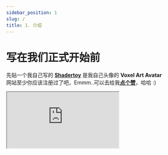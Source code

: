 ```yaml
---
sidebar_position: 1
slug: /
title: 1. 介绍
---
```


# 写在我们正式开始前

先贴一个我自己写的 [**Shadertoy**](https://www.shadertoy.com/embed/XX3cDr) 是我自己头像的 **Voxel Art Avatar**      
网站至少你应该注册过了吧，Emmm..可以去给我[**点个赞**](https://www.shadertoy.com/embed/XX3cDr)，哈哈 :)
<div style={{ width: '100%', height: 0, paddingBottom: '56.25%', position: 'relative' }}>
  <iframe 
    src="https://www.shadertoy.com/embed/XX3cDr?gui=true&t=10&paused=false&muted=false" 
    style={{ position: 'absolute', top: 0, left: 0, width: '100%', height: '100%', border: '1px solid #ccc' }}
    frameBorder="1" 
    allowFullScreen
    title="Shadertoy Frame"
  />
</div>

##### 注：本教程翻译自 [**Nathan Vaughn**](https://inspirnathan.com/about) 博客上的 [**Shadertoy 英文教程**](https://inspirnathan.com/posts/47-shadertoy-tutorial-part-1)，有兴趣的可以去观摩学习英文原版。
 
你好！我的朋友，我最近对着色器以及它们的神奇之处着迷。今天，我将讨论如何使用一个名为 [Shadertoy](https://www.shadertoy.com/) 的出色在线工具创建像素着色器，该工具由两位非常有才华的人 [Inigo Quilez](https://www.iquilezles.org/) 和 [Pol Jeremias](http://www.poljeremias.com/) 创建。

## 什么是着色器（Shader）？
[着色器(Shader)](https://en.wikipedia.org/wiki/Shader)是功能强大的程序，最初用于对 3D 场景中的对象进行着色。如今，着色器有多种用途。着色器程序通常在计算机的图形处理单元 （GPU） 上运行，它们可以在其中并行运行。
:::tip tip

了解着色器在 GPU 上并行运行非常重要。你写的程序将同时为 Shadertoy 中的每个像素独立运行。

:::
[高级着色语言 （HLSL）](https://en.wikipedia.org/wiki/High-Level_Shading_Language) 和 [OpenGL 着色语言 （GLSL）](https://en.wikipedia.org/wiki/OpenGL_Shading_Language) 等着色器语言是用于对 GPU 渲染管道进行编程的最常用语言。这些语言的语法类似于 [C 编程语言](https://en.wikipedia.org/wiki/C_(programming_language))。

当您玩 Minecraft 等游戏时，着色器用于使世界看起来是 3D，因为你从 2D 屏幕（即计算机显示器或手机屏幕）查看世界。着色器还可以通过调整光线与对象的交互方式或对象在屏幕上的渲染方式来彻底改变游戏的外观。此 [YouTube 视频](https://www.youtube.com/watch?v=1BnNAu_L4FA)展示了 10 个着色器，它们可以使 Minecraft 看起来完全不同并展示着色器的美感。


通常我们会看到着色器有两种形式：顶点着色器（vertex shaders）和片段着色器（fragment shaders）。顶点着色器用于创建各种对象的 3D 网格的顶点，例如球体、立方体、大象、3D 游戏的主角等。来自顶点着色器的信息将传递给几何着色器（geometry shaders），然后几何着色器可以在片段着色器之前操作这些顶点或执行额外操作。你通常不会听到太多关于几何着色器的讨论。管道的最后一部分是片段着色器。片段着色器计算像素的最终颜色，并确定是否应向用户显示像素。


<p align="center">![-](./img/img-1.png)</p>
<p align="center">[Learn OpenGL](https://learnopengl.com/Getting-started/Hello-Triangle) 提供的管线渲染阶段</p>


例如，假设我们有一个顶点着色器，它以三角形的形式在屏幕上绘制三个点/顶点。一旦这些顶点传递到片段着色器，就可以自动填充每个顶点之间的像素颜色。GPU 非常了解如何**插值**。假设为顶点着色器中的每个顶点分配了颜色，则 GPU 可以在每个顶点之间插入颜色以填充三角形。

<p align="center">![-](./img/img-2.png)</p>

在 **Unity** 或 **Unreal** 等游戏引擎中，顶点着色器和片段着色器大量用于 3D 游戏。Unity 在着色器之上提供了一个称为 ShaderLab 的抽象，这是一种位于 HLSL 之上的语言，可帮助您更轻松地为游戏编写着色器。此外，Unity 还提供了一个名为 **Shader Graph** 的可视化工具，让您无需编写代码即可构建着色器。如果您在 Google 上搜索“Unity 着色器”，您会发现数百个执行许多不同功能的着色器。您可以创建着色器，使对象发光，使角色变得半透明，甚至创建将着色器应用于游戏整个视图的“图像效果”。可以使用着色器的方式有无数种。


你可能经常听到片段着色器被称为**像素着色器（pixel shaders）**。大多情况下术语“**片段着色器（ragment shader）**”更准确。而在某些应用程序（如 Shadertoy）中，需要将每个像素绘制到屏幕上，因此在该上下文中称它们为像素着色器貌似更有道理。


着色器还负责渲染游戏中的着色和光照，但它们的用途远不止于此。着色器程序可以在 GPU 上运行，那么为什么不利用它提供的并行化呢？您可以创建一个**计算着色器（compute shader）**，在 GPU 而不是 CPU 中运行大量计算。事实上，**Tensorflow.js** 利用 GPU 在浏览器中更快地训练机器学习模型。


## 什么是 Shadertoy？

在接下来的系列文章中，我将讨论 Shadertoy。Shadertoy 是一个帮助用户创建像素着色器并与他人共享的网站，类似于带有 HTML、CSS 和 JavaScript 的 **Codepen**。
:::tip tip

在学习本教程时，请确保您使用的是支持 WebGL 2.0 的现代浏览器，例如 Google Chrome。

:::

Shadertoy 利用 **WebGL API** 使用 GPU 在浏览器中渲染图形。WebGL 允许你在 GLSL 中编写着色器并支持硬件加速。也就是说，您可以利用 GPU 并行处理屏幕上的像素，以加快渲染速度。还记得在使用 **HTML Canvas API** 时必须使用 ctx.getContext（'2d'） 吗？Shadertoy 使用具有 webgl 上下文的画布而不是 2d，因此可以使用 WebGL 以更高的性能将像素绘制到屏幕上。
:::warning warning

尽管 Shadertoy 使用 GPU 来帮助提高渲染性能，但在打开执行大量计算的某人的 Shadertoy 着色器时，您的计算机速度可能会稍慢。请确保您计算机的 GPU 可以处理它，并了解它可能会很快耗尽设备的电池。

:::

现代 3D 游戏引擎（如 Unity 和 Unreal Engine）以及 3D 建模软件（如 Blender）运行速度非常快，因为它们同时使用顶点和片段着色器，并且可以为您执行大量优化。在 Shadertoy 中，你**无权访问顶点着色器**。您必须依靠**光线行进（Ray Marching）** 和 **符号距离场/函数 （SDF）** 等算法来渲染 3D 场景，这在计算上可能很昂贵。


请注意，在 Shadertoy 中编写着色器并不能保证它们可以在其他环境（如 Unity）中工作。您可能必须将 GLSL 代码转换为目标环境支持的语法，例如 HLSL。Shadertoy 还提供了在其他环境中可能不支持的全局变量。不过，不要让它阻止你！完全可以调整 Shadertoy 代码并在游戏或建模软件中使用它们。它只需要一些额外的工作。事实上，Shadertoy 是在首选游戏引擎或建模软件中使用着色器之前对其进行试验的好方法。


Shadertoy 是练习使用 GLSL 创建着色器的好方法，可帮助您更数学地思考。绘制 3D 场景需要大量的矢量运算。这在智力上是刺激性的，是向朋友炫耀您的技能的好方法。如果您浏览 Shadertoy，你会看到大量仅用数学和代码绘制的精美作品！一旦你掌握了 Shadertoy 的窍门，你就会发现它真的非常有趣！